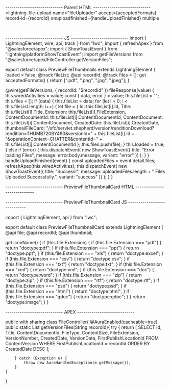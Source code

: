 ---------------------------- Parent HTML ----------------------------
<lightning-file-upload
    name="fileUploader"
    accept={acceptedFormats}
    record-id={recordId}
    onuploadfinished={handleUploadFinished}
    multiple
  >
  </lightning-file-upload>

  <br />
  <div
    class="
      slds-page-header__row
      slds-var-m-top_x-small
      slds-var-m-left_medium
      slds-grid slds-wrap
    "
  >
    <ul class="slds-grid slds-wrap slds-gutters">
      <template if:true={loaded}>
        <template for:each={files} for:item="file">
          <c-preview-file-thumbnail-card
            key={file.Id}
            file={file}
            record-id={recordId}
            thumbnail={file.thumbnailFileCard}
          ></c-preview-file-thumbnail-card>
        </template>
      </template>
    </ul>
  </div>
</template>
---------------------------- JS ----------------------------
import { LightningElement, wire, api, track } from "lwc";
import { refreshApex } from "@salesforce/apex";
import { ShowToastEvent } from "lightning/platformShowToastEvent";
import getFileVersions from "@salesforce/apex/FileController.getVersionFiles";

export default class PreviewFileThumbnails extends LightningElement {
  loaded = false;
  @track fileList;
  @api recordId;
  @track files = [];
  get acceptedFormats() {
    return [".pdf", ".png", ".jpg", ".jpeg"];
  }

  @wire(getFileVersions, { recordId: "$recordId" })
  fileResponse(value) {
    this.wiredActivities = value;
    const { data, error } = value;
    this.fileList = "";
    this.files = [];
    if (data) {
      this.fileList = data;
      for (let i = 0; i < this.fileList.length; i++) {
        let file = {
          Id: this.fileList[i].Id,
          Title: this.fileList[i].Title,
          Extension: this.fileList[i].FileExtension,
          ContentDocumentId: this.fileList[i].ContentDocumentId,
          ContentDocument: this.fileList[i].ContentDocument,
          CreatedDate: this.fileList[i].CreatedDate,
          thumbnailFileCard:
            "/sfc/servlet.shepherd/version/renditionDownload?rendition=THUMB720BY480&versionId=" +
            this.fileList[i].Id +
            "&operationContext=CHATTER&contentId=" +
            this.fileList[i].ContentDocumentId
        };
        this.files.push(file);
      }
      this.loaded = true;
    } else if (error) {
      this.dispatchEvent(
        new ShowToastEvent({
          title: "Error loading Files",
          message: error.body.message,
          variant: "error"
        })
      );
    }
  }
  handleUploadFinished(event) {
    const uploadedFiles = event.detail.files;
    refreshApex(this.wiredActivities);
    this.dispatchEvent(
      new ShowToastEvent({
        title: "Success!",
        message: uploadedFiles.length + " Files Uploaded Successfully.",
        variant: "success"
      })
    );
  }
}


---------------------------- PreviewFileThumbnailCard HTML ----------------------------

  <template if:true={file}>
    <li
      class="
        slds-col
        slds-var-p-vertical_x-small
        slds-small-size_1-of-2
        slds-medium-size_1-of-4
        slds-large-size_1-of-6
      "
    >
      <div class="slds-file slds-file_card slds-has-title" style="width: 14rem">
        <figure>
          <a class="slds-file__crop slds-file__crop_4-by-3 slds-m-top_x-small">
            <img src={thumbnail} alt={file.title} />
          </a>
          <figcaption class="slds-file__title slds-file__title_card">
            <div class="slds-media slds-media_small slds-media_center">
              <lightning-icon
                icon-name={iconName}
                alternative-text={file.Title}
                title={file.Title}
                size="xx-small"
              >
                <span class="slds-assistive-text"
                  >{file.Title}.{file.Extension}</span
                >
              </lightning-icon>
              <div class="slds-media__body slds-var-p-left_xx-small">
                <span class="slds-file__text slds-truncate" title={file.Title}
                  >{file.Title}.{file.Extension}</span
                >
              </div>
            </div>
          </figcaption>
        </figure>

        <div class="slds-is-absolute" style="top: 3px; right: 5px; z-index: 10">
          <lightning-button-menu
            alternative-text="Show File Menu"
            variant="border-filled"
            icon-size="xx-small"
          >
            <lightning-menu-item
              value="preview"
              label="Preview"
            ></lightning-menu-item>
            <lightning-menu-item
              value="delete"
              label="Delete"
            ></lightning-menu-item>
          </lightning-button-menu>
        </div>
      </div>
    </li>
  </template>
</template>

---------------------------- PreviewFileThumbnailCard JS ----------------------------

import { LightningElement, api } from "lwc";

export default class PreviewFileThumbnailCard extends LightningElement {
  @api file;
  @api recordId;
  @api thumbnail;

  get iconName() {
    if (this.file.Extension) {
      if (this.file.Extension === "pdf") {
        return "doctype:pdf";
      }
      if (this.file.Extension === "ppt") {
        return "doctype:ppt";
      }
      if (this.file.Extension === "xls") {
        return "doctype:excel";
      }
      if (this.file.Extension === "csv") {
        return "doctype:csv";
      }
      if (this.file.Extension === "txt") {
        return "doctype:txt";
      }
      if (this.file.Extension === "xml") {
        return "doctype:xml";
      }
      if (this.file.Extension === "doc") {
        return "doctype:word";
      }
      if (this.file.Extension === "zip") {
        return "doctype:zip";
      }
      if (this.file.Extension === "rtf") {
        return "doctype:rtf";
      }
      if (this.file.Extension === "psd") {
        return "doctype:psd";
      }
      if (this.file.Extension === "html") {
        return "doctype:html";
      }
      if (this.file.Extension === "gdoc") {
        return "doctype:gdoc";
      }
    }
    return "doctype:image";
  }
}

---------------------------- APEX ----------------------------

public with sharing class FileController{
@AuraEnabled(cacheable=true)
    public static List<ContentVersion> getVersionFiles(String recordId){
        try {
            return [
		SELECT
		Id,
                Title,
                ContentDocumentId,
                FileType, 
		ContentSize,
		FileExtension,
		VersionNumber,
		CreatedDate,
		VersionData,
                FirstPublishLocationId
		FROM ContentVersion
		WHERE FirstPublishLocationId =:recordId
			ORDER BY CreatedDate DESC
		];
        
        } catch (Exception e) {
            throw new AuraHandledException(e.getMessage());
        }
    }
}